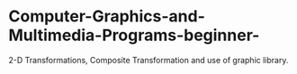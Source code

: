 # Computer-Graphics-and-Multimedia-Programs-beginner-
2-D Transformations, Composite Transformation and use of graphic library.
